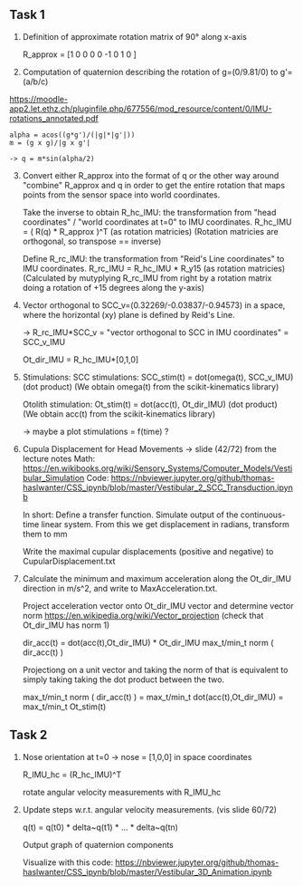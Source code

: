 ## Task 1

1. Definition of approximate rotation matrix of 90° along x-axis

    R_approx = [1  0  0
                0  0 -1
                0  1  0 ]

2. Computation of quaternion describing the rotation of g=(0/9.81/0) to g'=(a/b/c) 

https://moodle-app2.let.ethz.ch/pluginfile.php/677556/mod_resource/content/0/IMU-rotations_annotated.pdf

    alpha = acos((g*g')/(|g|*|g'|))
    m = (g x g)/|g x g'|

    -> q = m*sin(alpha/2)

3. Convert either R_approx into the format of q or the other way around "combine" R_approx and q in order
   to get the entire rotation that maps points from the sensor space into world coordinates. 
   
   Take the inverse to obtain R_hc_IMU: the transformation from "head coordinates" / "world coordinates at t=0" to IMU coordinates.
   R_hc_IMU = ( R(q) * R_approx )^T   (as rotation matricies)
   (Rotation matricies are orthogonal, so transpose == inverse)
   
   Define R_rc_IMU: the transformation from "Reid's Line coordinates" to IMU coordinates.
   R_rc_IMU = R_hc_IMU * R_y15  (as rotation matricies)
   (Calculated by mutyplying R_rc_IMU from right by a rotation matrix doing a rotation of +15 degrees along the y-axis)


4. Vector orthogonal to SCC_v=(0.32269/-0.03837/-0.94573) in a space, where the horizontal (xy) plane is defined
   by Reid's Line. 

   -> R_rc_IMU*SCC_v = "vector orthogonal to SCC in IMU coordinates" = SCC_v_IMU
   
   
   Ot_dir_IMU = R_hc_IMU*[0,1,0]

5. Stimulations: 
	SCC stimulations:
		SCC_stim(t) = dot(omega(t), SCC_v_IMU) (dot product)
		(We obtain omega(t) from the scikit-kinematics library)
		
	Otolith stimulation:
		Ot_stim(t) = dot(acc(t), Ot_dir_IMU) (dot product)
		(We obtain acc(t) from the scikit-kinematics library)
	
	-> maybe a plot stimulations = f(time) ?

6. Cupula Displacement for Head Movements -> slide (42/72) from the lecture notes 
	Math:
   https://en.wikibooks.org/wiki/Sensory_Systems/Computer_Models/Vestibular_Simulation
   Code:
   https://nbviewer.jupyter.org/github/thomas-haslwanter/CSS_ipynb/blob/master/Vestibular_2_SCC_Transduction.ipynb
   
    In short:
    Define a transfer function.
    Simulate output of the continuous-time linear system.
    From this we get displacement in radians, transform them to mm

   Write the maximal cupular displacements (positive and negative) to CupularDisplacement.txt

7. Calculate the minimum and maximum acceleration along the Ot_dir_IMU direction in m/s^2, and write to MaxAcceleration.txt.

	Project acceleration vector onto Ot_dir_IMU vector and determine vector norm 
	https://en.wikipedia.org/wiki/Vector_projection
	(check that Ot_dir_IMU has norm 1)

	dir_acc(t) = dot(acc(t),Ot_dir_IMU) * Ot_dir_IMU
	max_t/min_t  norm ( dir_acc(t) )
	
	Projectiong on a unit vector and taking the norm of that is equivalent to
    simply taking taking the dot product between the two.
    
    max_t/min_t  norm ( dir_acc(t) ) = max_t/min_t  dot(acc(t),Ot_dir_IMU)
                                     = max_t/min_t  Ot_stim(t)
    


## Task 2

1. Nose orientation at t=0 -> nose = [1,0,0] in space coordinates

	R_IMU_hc = (R_hc_IMU)^T
	
	rotate angular velocity measurements with R_IMU_hc
	
2. Update steps w.r.t. angular velocity measurements. (vis slide 60/72)

	q(t) = q(t0) * delta~q(t1) * ... * delta~q(tn)

	Output graph of quaternion components
	
	Visualize with this code:
	https://nbviewer.jupyter.org/github/thomas-haslwanter/CSS_ipynb/blob/master/Vestibular_3D_Animation.ipynb
	
	